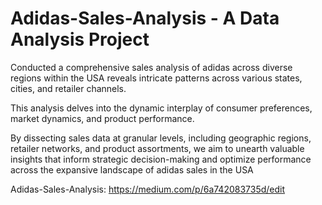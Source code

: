# Adidas-Sales-Analysis - A Data Analysis Project

Conducted a comprehensive sales analysis of adidas across diverse regions within the USA reveals intricate patterns across various states, cities, and retailer channels. 

This analysis delves into the dynamic interplay of consumer preferences, market dynamics, and product performance. 

By dissecting sales data at granular levels, including geographic regions, retailer networks, and product assortments, we aim to unearth valuable insights that inform strategic decision-making and optimize performance across the expansive landscape of adidas sales in the USA

Adidas-Sales-Analysis: https://medium.com/p/6a742083735d/edit


